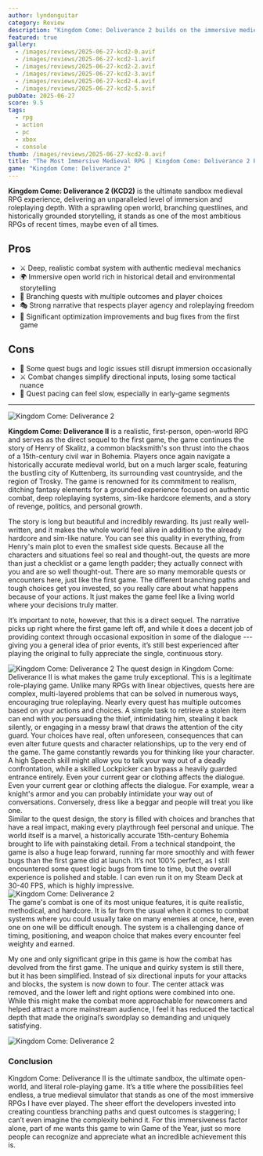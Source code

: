 ```yaml
---
author: lyndonguitar
category: Review
description: "Kingdom Come: Deliverance 2 builds on the immersive medieval RPG experience with deep roleplaying, branching quests, and a richly detailed world, despite some quirks in combat and bugs."
featured: true
gallery:
  - /images/reviews/2025-06-27-kcd2-0.avif
  - /images/reviews/2025-06-27-kcd2-1.avif
  - /images/reviews/2025-06-27-kcd2-2.avif
  - /images/reviews/2025-06-27-kcd2-3.avif
  - /images/reviews/2025-06-27-kcd2-4.avif
  - /images/reviews/2025-06-27-kcd2-5.avif
pubDate: 2025-06-27
score: 9.5
tags:
  - rpg
  - action
  - pc
  - xbox
  - console
thumb: /images/reviews/2025-06-27-kcd2-0.avif
title: "The Most Immersive Medieval RPG | Kingdom Come: Deliverance 2 Review"
game: "Kingdom Come: Deliverance 2"
---
```


**Kingdom Come: Deliverance 2 (KCD2)** is the ultimate sandbox medieval RPG experience, delivering an unparalleled level of immersion and roleplaying depth. With a sprawling open world, branching questlines, and historically grounded storytelling, it stands as one of the most ambitious RPGs of recent times, maybe even of all times.

## Pros
- ⚔️ Deep, realistic combat system with authentic medieval mechanics  
- 🌍 Immersive open world rich in historical detail and environmental storytelling  
- 📜 Branching quests with multiple outcomes and player choices  
- 🎭 Strong narrative that respects player agency and roleplaying freedom  
- 🔧 Significant optimization improvements and bug fixes from the first game  

## Cons
- 🐞 Some quest bugs and logic issues still disrupt immersion occasionally  
- ⚔️ Combat changes simplify directional inputs, losing some tactical nuance  
- 🐢 Quest pacing can feel slow, especially in early-game segments  

---
<div class="flex flex-col md:flex-row-reverse items-center gap-6 mb-12 pb-6 border-b border-slate-700">
  <img
    src=/images/reviews/2025-06-27-kcd2-1.avif
    alt="Kingdom Come: Deliverance 2"
    class="w-full md:w-2/5 rounded shadow"
     />

**Kingdom Come: Deliverance II** is a realistic, first-person, open-world RPG and serves as the direct sequel to the first game, the game continues the story of Henry of Skalitz, a common blacksmith's son thrust into the chaos of a 15th-century civil war in Bohemia. Players once again navigate a historically accurate medieval world, but on a much larger scale, featuring the bustling city of Kuttenberg, its surrounding vast countryside, and the region of Trosky. The game is renowned for its commitment to realism, ditching fantasy elements for a grounded experience focused on authentic combat, deep roleplaying systems, sim-like hardcore elements, and a story of revenge, politics, and personal growth.
</div>
The story is long but beautiful and incredibly rewarding. Its just really well-written, and it makes the whole world feel alive in addition to the already hardcore and sim-like nature. You can see this quality in everything, from Henry's main plot to even the smallest side quests. Because all the characters and situations feel so real and thought-out, the quests are more than just a checklist or a game length padder; they actually connect with you and are so well thought-out. There are so many memorable quests or encounters here, just like the first game. The different branching paths and tough choices get you invested, so you really care about what happens because of your actions. It just makes the game feel like a living world where your decisions truly matter.

It’s important to note, however, that this is a direct sequel. The narrative picks up right where the first game left off, and while it does a decent job of providing context through occasional exposition in some of the dialogue --- giving you a general idea of prior events, it’s still best experienced after playing the original to fully appreciate the single, continuous story.

<div class="flex flex-col md:flex-row-reverse items-center gap-6 mb-12 pb-6 border-b border-slate-700">
  <img
    src=/images/reviews/2025-06-27-kcd2-2.avif
    alt="Kingdom Come: Deliverance 2"
    class="w-full md:w-2/5 rounded shadow"
     />
The quest design in Kingdom Come: Deliverance II is what makes the game truly exceptional. This is a legitimate role-playing game. Unlike many RPGs with linear objectives, quests here are complex, multi-layered problems that can be solved in numerous ways, encouraging true roleplaying. Nearly every quest has multiple outcomes based on your actions and choices. A simple task to retrieve a stolen item can end with you persuading the thief, intimidating him, stealing it back silently, or engaging in a messy brawl that draws the attention of the city guard. Your choices have real, often unforeseen, consequences that can even alter future quests and character relationships, up to the very end of the game. The game constantly rewards you for thinking like your character. A high Speech skill might allow you to talk your way out of a deadly confrontation, while a skilled Lockpicker can bypass a heavily guarded entrance entirely. Even your current gear or clothing affects the dialogue. Even your current gear or clothing affects the dialogue. For example, wear a knight's armor and you can probably intimidate your way out of conversations. Conversely, dress like a beggar and people will treat you like one.
</div>
Similar to the quest design, the story is filled with choices and branches that have a real impact, making every playthrough feel personal and unique. The world itself is a marvel, a historically accurate 15th-century Bohemia brought to life with painstaking detail. From a technical standpoint, the game is also a huge leap forward, running far more smoothly and with fewer bugs than the first game did at launch. It’s not 100% perfect, as I still encountered some quest logic bugs from time to time, but the overall experience is polished and stable. I can even run it on my Steam Deck at 30-40 FPS, which is highly impressive.

<div class="flex flex-col md:flex-row items-center gap-6 mb-12 pb-6 border-b border-slate-700">
  <img
    src=/images/reviews/2025-06-27-kcd2-3.avif
    alt="Kingdom Come: Deliverance 2"
    class="w-full md:w-2/5 rounded shadow"
     />
  <div> 
The game's combat is one of its most unique features, it is quite realistic, methodical, and hardcore. It is far from the usual when it comes to combat systems where you could usually take on many enemies at once, here, even one on one will be difficult enough. The system is a challenging dance of timing, positioning, and weapon choice that makes every encounter feel weighty and earned. 

My one and only significant gripe in this game is how the combat has devolved from the first game. The unique and quirky system is still there, but it has been simplified. Instead of six directional inputs for your attacks and blocks, the system is now down to four. The center attack was removed, and the lower left and right options were combined into one. While this might make the combat more approachable for newcomers and helped attract a more mainstream audience, I feel it has reduced the tactical depth that made the original’s swordplay so demanding and uniquely satisfying.
</div></div>

<div class="flex flex-col md:flex-row-reverse items-center gap-6 mb-12 pb-6 border-b border-slate-700">
  <img
    src=/images/reviews/2025-06-27-kcd2-4.avif
    alt="Kingdom Come: Deliverance 2"
    class="w-full md:w-2/5 rounded shadow"
     />
  <div> 

### Conclusion
Kingdom Come: Deliverance II is the ultimate sandbox, the ultimate open-world, and literal role-playing game. It’s a title where the possibilities feel endless, a true medieval simulator that stands as one of the most immersive RPGs I have ever played. The sheer effort the developers invested into creating countless branching paths and quest outcomes is staggering; I can’t even imagine the complexity behind it. For this immersiveness factor alone, part of me wants this game to win Game of the Year, just so more people can recognize and appreciate what an incredible achievement this is.
</div> </div>
